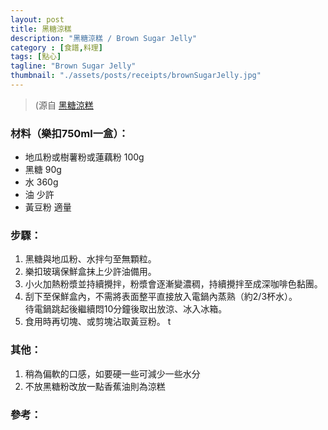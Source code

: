 ```yaml
---
layout: post
title: 黑糖涼糕
description: "黑糖涼糕 / Brown Sugar Jelly"
category : [食譜,料理]
tags: [點心]
tagline: "Brown Sugar Jelly"
thumbnail: "./assets/posts/receipts/brownSugarJelly.jpg"
---
```

> (源自 [黑糖涼糕](http://phoebe650519.pixnet.net/blog/post/323026773)

### 材料（樂扣750ml一盒）：  
- 地瓜粉或樹薯粉或蓮藕粉 100g    
- 黑糖 90g  
- 水 360g  
- 油 少許
- 黃豆粉 適量

### 步驟： 
1. 黑糖與地瓜粉、水拌勻至無顆粒。  
2. 樂扣玻璃保鮮盒抹上少許油備用。  
3. 小火加熱粉漿並持續攪拌，粉漿會逐漸變濃稠，持續攪拌至成深咖啡色黏團。
4. 刮下至保鮮盒內，不需將表面整平直接放入電鍋內蒸熟（約2/3杯水）。  
待電鍋跳起後繼續悶10分鐘後取出放涼、冰入冰箱。
5. 食用時再切塊、或剪塊沾取黃豆粉。  t

### 其他：
1. 稍為偏軟的口感，如要硬一些可減少一些水分
2. 不放黑糖粉改放一點香蕉油則為涼糕

### 參考：
